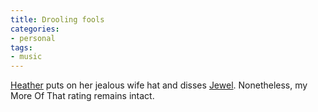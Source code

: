 ```yaml
---
title: Drooling fools
categories:
- personal
tags:
- music
---
```


[Heather][1] puts on her jealous wife hat and disses [Jewel][2].  Nonetheless, my More Of That rating remains intact.

   [1]: http://angelweaving.blogspot.com/
   [2]: http://stlbrianj.blogspot.com/2003_06_01_archive.html#95214107
